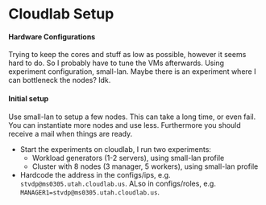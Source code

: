 # Cloudlab Setup

#### Hardware Configurations
Trying to keep the cores and stuff as low as possible, however it seems hard to do. So I probably have to tune the VMs afterwards.
Using experiment configuration, small-lan. Maybe there is an experiment where I can bottleneck the nodes? Idk.

#### Initial setup
Use small-lan to setup a few nodes. This can take a long time, or even fail. You can instantiate more nodes and use less. Furthermore you should receive a mail when things are ready. 
- Start the experiments on cloudlab, I run two experiments:
  - Workload generators (1-2 servers), using small-lan profile
  - Cluster with 8 nodes (3 manager, 5 workers), using small-lan profile
- Hardcode the address in the configs/ips, e.g. `stvdp@ms0305.utah.cloudlab.us`. ALso in configs/roles, e.g. `MANAGER1=stvdp@ms0305.utah.cloudlab.us`.

